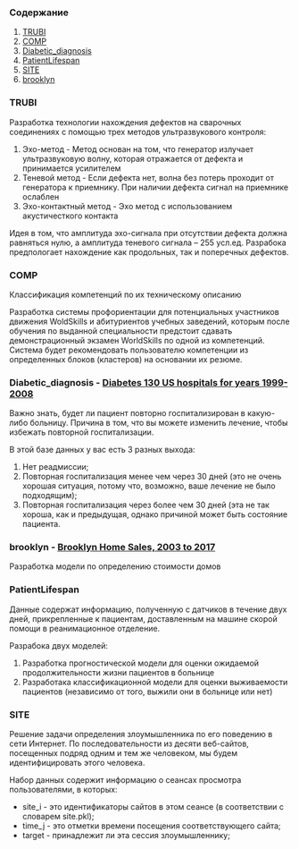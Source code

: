 ### Содержание
1. [TRUBI](#trubi)
2. [COMP](#comp)
3. [Diabetic_diagnosis](#db)
4. [PatientLifespan](#pl)
5. [SITE](#site)
6. [brooklyn](#brooklyn)

### TRUBI <div id='trubi'/>
Разработка технологии нахождения дефектов на сварочных соединениях с помощью трех методов ультразвукового контроля: 
1. Эхо-метод - Метод основан на том, что генератор излучает ультразвуковую волну, которая отражается от дефекта и принимается усилителем
2. Теневой метод - Если дефекта нет, волна без потерь проходит от генератора к приемнику. При наличии дефекта сигнал на приемнике ослаблен
3. Эхо-контактный метод - Эхо метод с использованием акустичесткого контакта

Идея в том, что амплитуда эхо-сигнала при отсутствии дефекта должна равняться нулю, а амплитуда теневого сигнала – 255 усл.ед.
Разрабока предпологает нахождение как продольных, так и поперечных дефектов. 

### COMP <div id='comp'/>
  Классификация компетенций по их техническому описанию 

  Разработка системы профориентации для потенциальных участников движения WoldSkills и абитуриентов учебных заведений, которым после обучения по выданной специальности предстоит сдавать демонстрационный экзамен WorldSkills по одной из компетенций. Система будет рекомендовать пользователю компетенции из определенных блоков (кластеров) на основании их резюме. 

### Diabetic_diagnosis - [Diabetes 130 US hospitals for years 1999-2008](https://www.kaggle.com/brandao/diabetes?select=diabetic_data.csv) <div id='db'/>
  Важно знать, будет ли пациент повторно госпитализирован в какую-либо больницу. Причина в том, что вы можете изменить лечение, чтобы избежать повторной госпитализации.

  В этой базе данных у вас есть 3 разных выхода:

  1. Нет реадмиссии;
  2. Повторная госпитализация менее чем через 30 дней (это не очень хорошая ситуация, потому что, возможно, ваше лечение не было подходящим);
  3. Повторная госпитализация через более чем 30 дней (эта не так хороша, как и предыдущая, однако причиной может быть состояние пациента.


### brooklyn - [Brooklyn Home Sales, 2003 to 2017](https://www.kaggle.com/tianhwu/brooklynhomes2003to2017) <div id='brooklyn'/>

Разработка модели по определению стоимости домов 

### PatientLifespan <div id='pl'/>
Данные содержат информацию, полученную с датчиков в течение двух дней, прикрепленные к пациентам, доставленным на машине скорой помощи в реанимационное отделение. 

Разрабока двух моделей:
1. Разработка прогностической модели для оценки ожидаемой продолжительности жизни пациентов в больнице
2. Разработака классификационной модели для оценки выживаемости пациентов (независимо от того, выжили они в больнице или нет)

### SITE <div id='site'/>
Решение задачи определения злоумышленника по его поведению в сети Интернет. По последовательности из десяти веб-сайтов, посещенных подряд одним и тем же человеком, мы будем идентифицировать этого человека.

Набор данных содержит информацию о сеансах просмотра пользователями, в которых:
- site_i - это идентификаторы сайтов в этом сеансе (в соответствии с словарем site.pkl);
- time_j - это отметки времени посещения соответствующего сайта;
- target - принадлежит ли эта сессия злоумышленнику;





